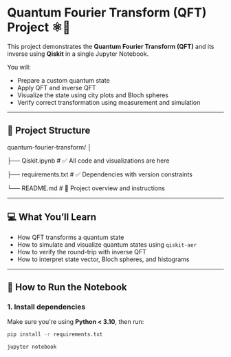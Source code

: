 # Quantum Fourier Transform (QFT) Project ⚛️📘

This project demonstrates the **Quantum Fourier Transform (QFT)** and its inverse using **Qiskit** in a single Jupyter Notebook.

You will:
- Prepare a custom quantum state
- Apply QFT and inverse QFT
- Visualize the state using city plots and Bloch spheres
- Verify correct transformation using measurement and simulation

---

## 📁 Project Structure

quantum-fourier-transform/
│

├── Qiskit.ipynb # ✅ All code and visualizations are here

├── requirements.txt # ✅ Dependencies with version constraints

└── README.md # 📘 Project overview and instructions


---

## 💻 What You’ll Learn

- How QFT transforms a quantum state
- How to simulate and visualize quantum states using `qiskit-aer`
- How to verify the round-trip with inverse QFT
- How to interpret state vector, Bloch spheres, and histograms

---

## 🚀 How to Run the Notebook

### 1. Install dependencies

Make sure you're using **Python < 3.10**, then run:

```bash
pip install -r requirements.txt

jupyter notebook
